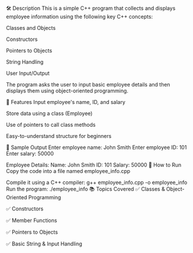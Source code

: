 🛠 Description
This is a simple C++ program that collects and displays employee information using the following key C++ concepts:

Classes and Objects

Constructors

Pointers to Objects

String Handling

User Input/Output

The program asks the user to input basic employee details and then displays them using object-oriented programming.

📌 Features
Input employee's name, ID, and salary

Store data using a class (Employee)

Use of pointers to call class methods

Easy-to-understand structure for beginners

🧾 Sample Output
Enter employee name: John Smith
Enter employee ID: 101
Enter salary: 50000

Employee Details:
Name: John Smith
ID: 101
Salary: 50000
🚀 How to Run
Copy the code into a file named employee_info.cpp

Compile it using a C++ compiler:
g++ employee_info.cpp -o employee_info
Run the program:
./employee_info
📚 Topics Covered
✅ Classes & Object-Oriented Programming

✅ Constructors

✅ Member Functions

✅ Pointers to Objects

✅ Basic String & Input Handling